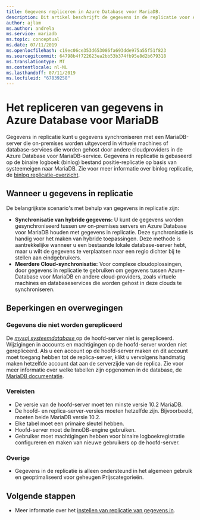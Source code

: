 ```yaml
---
title: Gegevens repliceren in Azure Database voor MariaDB.
description: Dit artikel beschrijft de gegevens in de replicatie voor Azure Database voor MariaDB.
author: ajlam
ms.author: andrela
ms.service: mariadb
ms.topic: conceptual
ms.date: 07/11/2019
ms.openlocfilehash: c19ec06ce353d653086fa693dde975a55f51f823
ms.sourcegitcommit: 64798b4f722623ea2bb53b374fb95e8d2b679318
ms.translationtype: MT
ms.contentlocale: nl-NL
ms.lasthandoff: 07/11/2019
ms.locfileid: "67839258"
---
```

# <a name="replicate-data-into-azure-database-for-mariadb"></a>Het repliceren van gegevens in Azure Database voor MariaDB

Gegevens in replicatie kunt u gegevens synchroniseren met een MariaDB-server die on-premises worden uitgevoerd in virtuele machines of database-services die worden gehost door andere cloudproviders in de Azure Database voor MariaDB-service. Gegevens in replicatie is gebaseerd op de binaire logboek (binlog) bestand positie-replicatie op basis van systeemeigen naar MariaDB. Zie voor meer informatie over binlog replicatie, de [binlog replicatie-overzicht](https://mariadb.com/kb/en/library/replication-overview/).

## <a name="when-to-use-data-in-replication"></a>Wanneer u gegevens in replicatie
De belangrijkste scenario's met behulp van gegevens in replicatie zijn:

- **Synchronisatie van hybride gegevens:** U kunt de gegevens worden gesynchroniseerd tussen uw on-premises servers en Azure Database voor MariaDB houden met gegevens in replicatie. Deze synchronisatie is handig voor het maken van hybride toepassingen. Deze methode is aantrekkelijke wanneer u een bestaande lokale database-server hebt, maar u wilt de gegevens te verplaatsen naar een regio dichter bij te stellen aan eindgebruikers.
- **Meerdere Cloud-synchronisatie:** Voor complexe cloudoplossingen, door gegevens in replicatie te gebruiken om gegevens tussen Azure-Database voor MariaDB en andere cloud-providers, zoals virtuele machines en databaseservices die worden gehost in deze clouds te synchroniseren.

## <a name="limitations-and-considerations"></a>Beperkingen en overwegingen

### <a name="data-not-replicated"></a>Gegevens die niet worden gerepliceerd
De [ *mysql systeemdatabase* ](https://mariadb.com/kb/en/library/the-mysql-database-tables/) op de hoofd-server niet is gerepliceerd. Wijzigingen in accounts en machtigingen op de hoofd-server worden niet gerepliceerd. Als u een account op de hoofd-server maken en dit account moet toegang hebben tot de replica-server, klikt u vervolgens handmatig maken hetzelfde account dat aan de serverzijde van de replica. Zie voor meer informatie over welke tabellen zijn opgenomen in de database, de [MariaDB documentatie](https://mariadb.com/kb/en/library/the-mysql-database-tables/).

### <a name="requirements"></a>Vereisten
- De versie van de hoofd-server moet ten minste versie 10.2 MariaDB.
- De hoofd- en replica-server-versies moeten hetzelfde zijn. Bijvoorbeeld, moeten beide MariaDB versie 10.2.
- Elke tabel moet een primaire sleutel hebben.
- Hoofd-server moet de InnoDB-engine gebruiken.
- Gebruiker moet machtigingen hebben voor binaire logboekregistratie configureren en maken van nieuwe gebruikers op de hoofd-server.

### <a name="other"></a>Overige
- Gegevens in de replicatie is alleen ondersteund in het algemeen gebruik en geoptimaliseerd voor geheugen Prijscategorieën.

## <a name="next-steps"></a>Volgende stappen
- Meer informatie over het [instellen van replicatie van gegevens in](howto-data-in-replication.md).
